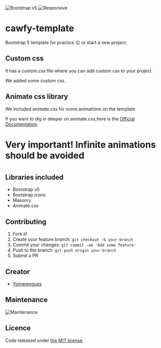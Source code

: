 ![Bootstrap v5](https://img.shields.io/badge/Bootstrap-V5-blue)
![Responsive](https://img.shields.io/badge/Responsive-Yes-ff69b4)

# cawfy-template
Bootstrap 5 template for practice 😉 or start a new project.

## Custom css
<p>It has a <i>custom.css</i> file where you can add custom css to your project.</p>
<p>We added some custom css.</p>

## Animate css library
<p>We included animate.css for some animations on the template</p>
<p>If you want to dig in deeper on animate.css,here is the <a href="https://animate.style/">Official Documentation</a></p>
<h1>Very important! Infinite animations should be avoided<h1>

## Libraries included
* Bootstrap v5
* Bootstrap icons
* Masonry
* Animate.css

## Contributing

1. Fork it!
2. Create your feature branch: `git checkout -b your-branch`
3. Commit your changes: `git commit -am 'Add some feature'`
4. Push to the branch: `git push origin your-branch`
5. Submit a PR

## Creator
* <a href="https://github.com/adhirsaurio">Yomerengues</a>

## Maintenance
![Maintenance](https://img.shields.io/badge/Maintenance-Yes-brightgreen)
## Licence
Code released under [the MIT license](https://github.com/bulmatemplates/bulma-templates/blob/master/LICENSE).
